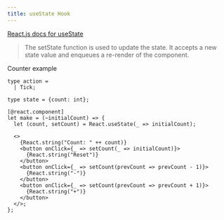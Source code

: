```yaml
---
title: useState Hook
---
```


[React.js docs for useState](https://reactjs.org/docs/hooks-reference.html#usestate)

>The setState function is used to update the state. It accepts a new state value and enqueues a re-render of the component.

Counter example

```reason
type action =
  | Tick;

type state = {count: int};

[@react.component]
let make = (~initialCount) => {
  let (count, setCount) = React.useState(_ => initialCount);

  <>
    {React.string("Count: " ++ count)}
    <button onClick={_ => setCount(_ => initialCount)}>
      {React.string("Reset")}
    </button>
    <button onClick={_ => setCount(prevCount => prevCount - 1)}>
      {React.string("-")}
    </button>
    <button onClick={_ => setCount(prevCount => prevCount + 1)}>
      {React.string("+")}
    </button>
  </>;
};
```
